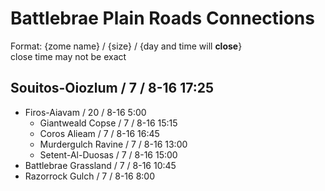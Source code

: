 # Battlebrae Plain Roads Connections

Format: {zome name} / {size} / {day and time will **close**}  
close time may not be exact

## Souitos-Oiozlum / 7 / 8-16 17:25

* Firos-Aiavam / 20 / 8-16 5:00
  * Giantweald Copse / 7 / 8-16 15:15
  * Coros Alieam / 7 / 8-16 16:45
  * Murdergulch Ravine / 7 / 8-16 13:00
  * Setent-Al-Duosas / 7 / 8-16 15:00
* Battlebrae Grassland / 7 / 8-16 10:45
* Razorrock Gulch / 7 / 8-16  8:00
